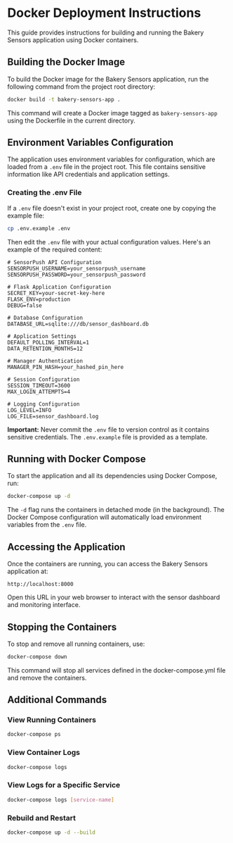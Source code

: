 # Docker Deployment Instructions

This guide provides instructions for building and running the Bakery Sensors application using Docker containers.

## Building the Docker Image

To build the Docker image for the Bakery Sensors application, run the following command from the project root directory:

```bash
docker build -t bakery-sensors-app .
```

This command will create a Docker image tagged as `bakery-sensors-app` using the Dockerfile in the current directory.

## Environment Variables Configuration

The application uses environment variables for configuration, which are loaded from a `.env` file in the project root. This file contains sensitive information like API credentials and application settings.

### Creating the .env File

If a `.env` file doesn't exist in your project root, create one by copying the example file:

```bash
cp .env.example .env
```

Then edit the `.env` file with your actual configuration values. Here's an example of the required content:

```env
# SensorPush API Configuration
SENSORPUSH_USERNAME=your_sensorpush_username
SENSORPUSH_PASSWORD=your_sensorpush_password

# Flask Application Configuration
SECRET_KEY=your-secret-key-here
FLASK_ENV=production
DEBUG=false

# Database Configuration
DATABASE_URL=sqlite:///db/sensor_dashboard.db

# Application Settings
DEFAULT_POLLING_INTERVAL=1
DATA_RETENTION_MONTHS=12

# Manager Authentication
MANAGER_PIN_HASH=your_hashed_pin_here

# Session Configuration
SESSION_TIMEOUT=3600
MAX_LOGIN_ATTEMPTS=4

# Logging Configuration
LOG_LEVEL=INFO
LOG_FILE=sensor_dashboard.log
```

**Important:** Never commit the `.env` file to version control as it contains sensitive credentials. The `.env.example` file is provided as a template.

## Running with Docker Compose

To start the application and all its dependencies using Docker Compose, run:

```bash
docker-compose up -d
```

The `-d` flag runs the containers in detached mode (in the background). The Docker Compose configuration will automatically load environment variables from the `.env` file.

## Accessing the Application

Once the containers are running, you can access the Bakery Sensors application at:

```
http://localhost:8000
```

Open this URL in your web browser to interact with the sensor dashboard and monitoring interface.

## Stopping the Containers

To stop and remove all running containers, use:

```bash
docker-compose down
```

This command will stop all services defined in the docker-compose.yml file and remove the containers.

## Additional Commands

### View Running Containers
```bash
docker-compose ps
```

### View Container Logs
```bash
docker-compose logs
```

### View Logs for a Specific Service
```bash
docker-compose logs [service-name]
```

### Rebuild and Restart
```bash
docker-compose up -d --build